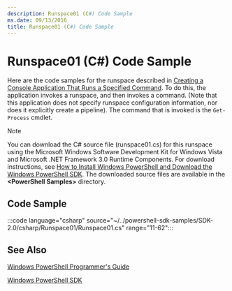 ```yaml
---
description: Runspace01 (C#) Code Sample
ms.date: 09/13/2016
title: Runspace01 (C#) Code Sample
---
```

# Runspace01 (C#) Code Sample

Here are the code samples for the runspace described in
[Creating a Console Application That Runs a Specified Command](/dotnet/csharp/programming-guide/inside-a-program/hello-world-your-first-program).
To do this, the application invokes a runspace, and then invokes a command. (Note that this
application does not specify runspace configuration information, nor does it explicitly create a
pipeline). The command that is invoked is the `Get-Process` cmdlet.

> [!NOTE]
> You can download the C# source file (runspace01.cs) for this runspace using the Microsoft Windows
> Software Development Kit for Windows Vista and Microsoft .NET Framework 3.0 Runtime Components.
> For download instructions, see
> [How to Install Windows PowerShell and Download the Windows PowerShell SDK](/powershell/scripting/developer/installing-the-windows-powershell-sdk).
> The downloaded source files are available in the **\<PowerShell Samples>** directory.

## Code Sample

:::code language="csharp" source="~/../powershell-sdk-samples/SDK-2.0/csharp/Runspace01/Runspace01.cs" range="11-62":::

## See Also

[Windows PowerShell Programmer's Guide](./windows-powershell-programmer-s-guide.md)

[Windows PowerShell SDK](../windows-powershell-reference.md)
